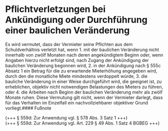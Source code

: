 # Pflichtverletzungen bei Ankündigung oder Durchführung einer baulichen Veränderung

Es wird vermutet, dass der Vermieter seine Pflichten aus dem Schuldverhältnis verletzt hat, wenn  1.
 mit der baulichen Veränderung nicht innerhalb von zwölf Monaten nach deren angekündigtem Beginn oder, wenn Angaben hierzu nicht erfolgt sind, nach Zugang der Ankündigung der baulichen Veränderung begonnen wird,
 2.
 in der Ankündigung nach § 555c Absatz 1 ein Betrag für die zu erwartende Mieterhöhung angegeben wird, durch den die monatliche Miete mindestens verdoppelt würde,
 3.
 die bauliche Veränderung in einer Weise durchgeführt wird, die geeignet ist, zu erheblichen, objektiv nicht notwendigen Belastungen des Mieters zu führen, oder
 4.
 die Arbeiten nach Beginn der baulichen Veränderung mehr als zwölf Monate ruhen.
Diese Vermutung gilt nicht, wenn der Vermieter darlegt, dass für das Verhalten im Einzelfall ein nachvollziehbarer objektiver Grund vorliegt.#### Fußnote

(+++ § 559d: Zur Anwendung vgl. § 578 Abs. 3 Satz 1 +++)   
(+++ § 559d: Zur Anwendung vgl. Art. 229 § 49 Abs. 1 Satz 4 BGBEG +++) 

